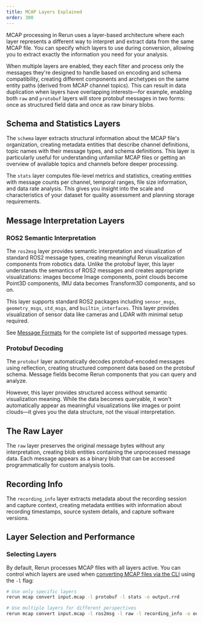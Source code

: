 ```yaml
---
title: MCAP Layers Explained
order: 300
---
```


MCAP processing in Rerun uses a layer-based architecture where each layer represents a different way to interpret and extract data from the same MCAP file. You can specify which layers to use during conversion, allowing you to extract exactly the information you need for your analysis.

When multiple layers are enabled, they each filter and process only the messages they're designed to handle based on encoding and schema compatibility, creating different components and archetypes on the same entity paths (derived from MCAP channel topics). This can result in data duplication when layers have overlapping interests—for example, enabling both `raw` and `protobuf` layers will store protobuf messages in two forms: once as structured field data and once as raw binary blobs.

## Schema and Statistics Layers

The `schema` layer extracts structural information about the MCAP file's organization, creating metadata entities that describe channel definitions, topic names with their message types, and schema definitions. This layer is particularly useful for understanding unfamiliar MCAP files or getting an overview of available topics and channels before deeper processing.

The `stats` layer computes file-level metrics and statistics, creating entities with message counts per channel, temporal ranges, file size information, and data rate analysis. This gives you insight into the scale and characteristics of your dataset for quality assessment and planning storage requirements.

## Message Interpretation Layers

### ROS2 Semantic Interpretation

The `ros2msg` layer provides semantic interpretation and visualization of standard ROS2 message types, creating meaningful Rerun visualization components from robotics data. Unlike the protobuf layer, this layer understands the semantics of ROS2 messages and creates appropriate visualizations: images become Image components, point clouds become Point3D components, IMU data becomes Transform3D components, and so on.

This layer supports standard ROS2 packages including `sensor_msgs`, `geometry_msgs`, `std_msgs`, and `builtin_interfaces`. This layer provides visualization of sensor data like cameras and LiDAR with minimal setup required.

See [Message Formats](message-formats.md) for the complete list of supported message types.

### Protobuf Decoding

The `protobuf` layer automatically decodes protobuf-encoded messages using reflection, creating structured component data based on the protobuf schema. Message fields become Rerun components that you can query and analyze.

However, this layer provides structured access without semantic visualization meaning. While the data becomes queryable, it won't automatically appear as meaningful visualizations like images or point clouds—it gives you the data structure, not the visual interpretation.

## The Raw Layer

The `raw` layer preserves the original message bytes without any interpretation, creating blob entities containing the unprocessed message data. Each message appears as a binary blob that can be accessed programmatically for custom analysis tools.

## Recording Info

The `recording_info` layer extracts metadata about the recording session and capture context, creating metadata entities with information about recording timestamps, source system details, and capture software versions.

## Layer Selection and Performance

### Selecting Layers

By default, Rerun processes MCAP files with all layers active. You can control which layers are used when [converting MCAP files via the CLI](cli-reference.md) using the `-l` flag:

```bash
# Use only specific layers
rerun mcap convert input.mcap -l protobuf -l stats -o output.rrd

# Use multiple layers for different perspectives
rerun mcap convert input.mcap -l ros2msg -l raw -l recording_info -o output.rrd
```

